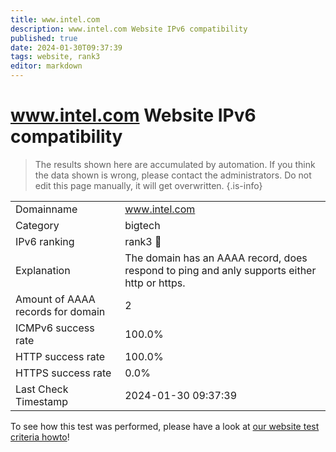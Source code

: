 ```yaml
---
title: www.intel.com
description: www.intel.com Website IPv6 compatibility
published: true
date: 2024-01-30T09:37:39
tags: website, rank3
editor: markdown
---
```


# www.intel.com Website IPv6 compatibility

> The results shown here are accumulated by automation. If you think the data shown is wrong, please contact the administrators. 
> Do not edit this page manually, it will get overwritten.
{.is-info}


|   |   |
| - | - |
| Domainname | www.intel.com
| Category | bigtech |
| IPv6 ranking | rank3 :3rd_place_medal: |
| Explanation | The domain has an AAAA record, does respond to ping and anly supports either http or https. |
| Amount of AAAA records for domain | 2 |
| ICMPv6 success rate | 100.0%|
| HTTP success rate | 100.0% |
| HTTPS success rate | 0.0% |
| Last Check Timestamp | 2024-01-30 09:37:39 |

To see how this test was performed, please have a look at [our website test criteria howto](/howto/testcriteria/website)!


